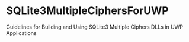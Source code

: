 # SQLite3MultipleCiphersForUWP
Guidelines for Building and Using SQLite3 Multiple Ciphers DLLs in UWP Applications
